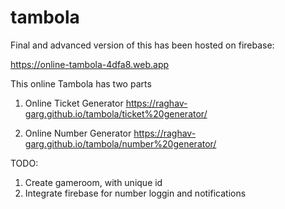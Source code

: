 # tambola

Final and advanced version of this has been hosted on firebase:

https://online-tambola-4dfa8.web.app


This online Tambola has two parts

1. Online Ticket Generator
  https://raghav-garg.github.io/tambola/ticket%20generator/
  
2. Online Number Generator
  https://raghav-garg.github.io/tambola/number%20generator/
  
  
TODO:
1. Create gameroom, with unique id
2. Integrate firebase for number loggin and notifications
